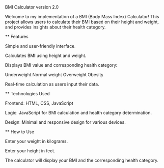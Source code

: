  BMI Calculator version 2.0

Welcome to my implementation of a BMI (Body Mass Index) Calculator! 
This project allows users to calculate their BMI based on their height and weight, and provides insights about their health category.

** Features

Simple and user-friendly interface.

Calculates BMI using height and weight.

Displays BMI value and corresponding health category:

Underweight
 Normal weight
  Overweight
    Obesity

Real-time calculation as users input their data.

** Technologies Used

Frontend: HTML, CSS, JavaScript

Logic: JavaScript for BMI calculation and health category determination.

Design: Minimal and responsive design for various devices.

** How to Use

Enter your weight in kilograms.

Enter your height in feet.

The calculator will display your BMI and the corresponding health category.
